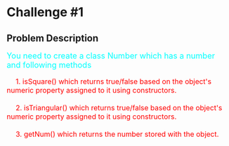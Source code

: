 # Challenge #1
## Problem Description
<font size ="4" color = "cyan">
You need to create a class Number which has a number and following methods
</font>
<br><br>
<font size ="3" color = "red">
&emsp; 1. isSquare() which returns true/false based on the object's numeric property assigned to it using constructors.
<br><br>
&emsp; 2. isTriangular() which returns true/false based on the object's numeric property assigned to it using constructors.
<br><br>
&emsp; 3. getNum() which returns the number stored with the object.
</font>
